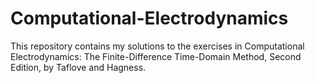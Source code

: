 # Computational-Electrodynamics
This repository contains my solutions to the exercises in Computational Electrodynamics: The Finite-Difference Time-Domain Method, Second Edition, by Taflove and Hagness.
